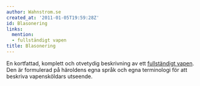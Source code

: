 ```yaml
---
author: Wahnstrom.se
created_at: '2011-01-05T19:59:28Z'
id: Blasonering
links:
  mention:
  - fullständigt vapen
title: Blasonering
---
```


En kortfattad, komplett och otvetydig beskrivning av ett [fullständigt vapen]. Den är formulerad på
häroldens egna språk och egna terminologi för att beskriva vapensköldars utseende.

  [fullständigt vapen]: fullständigt_vapen